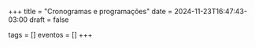 +++
title = "Cronogramas e programações"
date = 2024-11-23T16:47:43-03:00
draft = false

tags = []
eventos = []
+++
